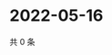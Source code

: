 # 2022-05-16

共 0 条

<!-- BEGIN WEIBO -->
<!-- 最后更新时间 Mon May 16 2022 05:00:55 GMT+0800 (China Standard Time) -->

<!-- END WEIBO -->
